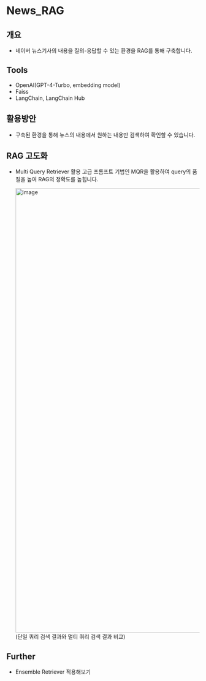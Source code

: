 # News_RAG

## 개요
- 네이버 뉴스기사의 내용을 질의-응답할 수 있는 환경을 RAG를 통해 구축합니다.

## Tools
- OpenAI(GPT-4-Turbo, embedding model)
- Faiss
- LangChain, LangChain Hub


## 활용방안
- 구축된 환경을 통해 뉴스의 내용에서 원하는 내용만 검색하여 확인할 수 있습니다.

## RAG 고도화
- Multi Query Retriever 활용
  고급 프롬프트 기법인 MQR을 활용하여 query의 품질을 높여 RAG의 정확도를 높힙니다.


  <img width="1161" alt="image" src="https://github.com/seunghyeon98/News_RAG/assets/111716640/cc7ed3ec-3da1-4b0d-8ec2-f2dcf853b26f">
  (단일 쿼리 검색 결과와 멀티 쿼리 검색 결과 비교)
  


## Further 
- Ensemble Retriever 적용해보기
  
